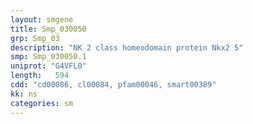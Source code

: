 ```yaml
---
layout: smgene
title: Smp_030050
grp: Smp_03
description: "NK 2 class homeodomain protein Nkx2 5"
smp: Smp_030050.1
uniprot: "G4VFL0"
length:   594
cdd: "cd00086, cl00084, pfam00046, smart00389"
kk: ns
categories: sm
---
```

